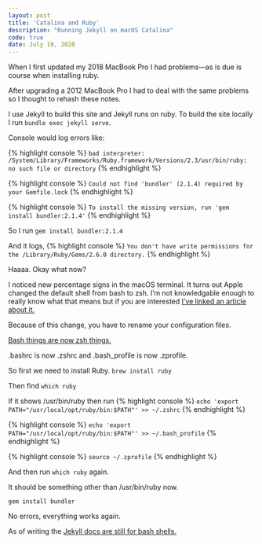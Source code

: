 ```yaml
---
layout: post
title: 'Catalina and Ruby'
description: "Running Jekyll on macOS Catalina"
code: true
date: July 19, 2020
---
```


When I first updated my 2018 MacBook Pro I had problems—as is due is course when installing ruby.

After upgrading a 2012 MacBook Pro I had to deal with the same problems so I thought to rehash these notes.

I use Jekyll to build this site and Jekyll runs on ruby. To build the site locally I run `bundle exec jekyll serve`.

Console would log errors like:

{% highlight console %}
`bad interpreter: /System/Library/Frameworks/Ruby.framework/Versions/2.3/usr/bin/ruby: no such file or directory`
{% endhighlight %}

{% highlight console %}
`Could not find 'bundler' (2.1.4) required by your Gemfile.lock`
{% endhighlight %}


{% highlight console %}
`To install the missing version, run 'gem install bundler:2.1.4'`
{% endhighlight %}



So I run `gem install bundler:2.1.4`

And it logs,
{% highlight console %}
`You don't have write permissions for the /Library/Ruby/Gems/2.6.0 directory.`
{% endhighlight %}

Haaaa. Okay what now?


I noticed new percentage signs in the macOS terminal. It turns out Apple changed the default shell from bash to zsh. I’m not knowledgable enough to really know what that means but if you are interested [I’ve linked an article about it.](https://stackabuse.com/zsh-vs-bash/)

Because of this change, you have to rename your configuration files.

[Bash things are now zsh things.](https://stackoverflow.com/questions/56784894/macos-catalina-10-15beta-why-is-bash-profile-not-sourced-by-my-shell)

.bashrc is now .zshrc and .bash_profile is now .zprofile.

So first we need to install Ruby.
`brew install ruby`

Then find `which ruby`

If it shows /usr/bin/ruby then run
{% highlight console %}
`echo 'export PATH="/usr/local/opt/ruby/bin:$PATH"' >> ~/.zshrc`
{% endhighlight %}

{% highlight console %}
`echo 'export PATH="/usr/local/opt/ruby/bin:$PATH"' >> ~/.bash_profile`
{% endhighlight %}

{% highlight console %}
`source ~/.zprofile`
{% endhighlight %}


And then run `which ruby` again.

It should be something other than /usr/bin/ruby now.

`gem install bundler`

No errors, everything works again.

As of writing the [Jekyll docs are still for bash shells.](https://jekyllrb.com/docs/installation/macos/)
